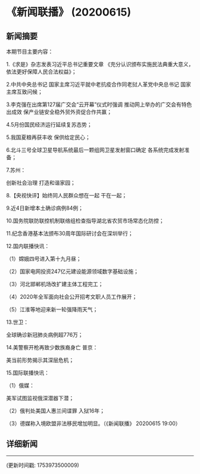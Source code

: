 # 《新闻联播》 (20200615)

## 新闻摘要

本期节目主要内容：

1.《求是》杂志发表习近平总书记重要文章 《充分认识颁布实施民法典重大意义，依法更好保障人民合法权益》；

2.中共中央总书记 国家主席习近平就中老抗疫合作同老挝人革党中央总书记 国家主席互致问候；

3.李克强在出席第127届广交会“云开幕”仪式时强调 推动网上举办的广交会有特色出成效 保产业链安全稳外贸外资促合作共赢；

4.5月份国民经济运行延续复苏态势；

5.我国夏粮再获丰收 保供给定民心；

6.北斗三号全球卫星导航系统最后一颗组网卫星发射窗口确定 各系统完成发射准备；

7.苏州：

创新社会治理 打造和谐家园；

8.【央视快评】始终同人民群众想在一起 干在一起；

9.近4日新增本土确诊病例84例；

10.国务院联防联控机制联络组检查指导湖北省农贸市场常态化防控；

11.纪念香港基本法颁布30周年国际研讨会在深圳举行；

12.国内联播快讯：

（1）嫦娥四号进入第十九月昼；

（2）国家电网投资247亿元建设能源领域数字基础设施；

（3）河北邯郸机场改扩建主体工程完工；

（4）2020年全军面向社会公开招考文职人员工作展开；

（5）江淮等地迎来新一轮强降雨天气；

13.世卫：

全球确诊新冠肺炎病例超776万；

14.美警察开枪再致少数族裔身亡 普京：

美当前形势揭示其深层危机；

15.国际联播快讯：

（1）俄媒：

美军试图监视俄深潜器下潜；

（2）俄判处美国人惠兰间谍罪 入狱16年；

（3）德媒称入境欧盟非法移民增加明显。（《新闻联播》 20200615 19:00）

## 详细新闻

---

(更新时间戳: 1753973500009)

